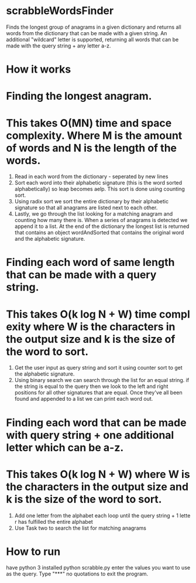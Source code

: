 # scrabbleWordsFinder
Finds the longest group of anagrams in a given dictionary and returns all words from the dictionary that can be made with a given string. An additional "wildcard" letter is supported, returning all words that can be made with the query string + any letter a-z.

# How it works
# Finding the longest anagram.
# This takes O(MN) time and space complexity. Where M is the amount of words and N is the length of the words.
1. Read in each word from the dictionary - seperated by new lines
2. Sort each word into their alphabetic signature (this is the word sorted alphabetically) so leap becomes aelp. This sort is done using counting sort.
3. Using radix sort we sort the entire dictionary by their alphabetic signature so that all anagrams are listed next to each other.
4. Lastly, we go through the list looking for a matching anagram and counting how many there is. When a series of anagrams is detected we append it to a list. At the end of the dictionary the longest list is returned that contains an object wordAndSorted that contains the original word and the alphabetic signature.

# Finding each word of same length that can be made with a query string.
# This takes O(k log N + W) time complexity where W is the characters in the output size and k is the size of the word to sort.
1. Get the user input as query string and sort it using counter sort to get the alphabetic signature.
2. Using binary search we can search through the list for an equal string. if the string is equal to the query then we look to the left and right positions for all other signatures that are equal. Once they've all been found and appended to a list we can print each word out.

# Finding each word that can be made with query string + one additional letter which can be a-z.
# This takes O(k log N + W) where W is the characters in the output size and k is the size of the word to sort.
1. Add one letter from the alphabet each loop until the query string + 1 letter has fulfilled the entire alphabet  
2. Use Task two to search the list for matching anagrams

# How to run
have python 3 installed
python scrabble.py
enter the values you want to use as the query. 
Type "***" no quotations to exit the program.
